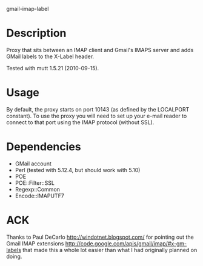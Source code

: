 gmail-imap-label
# Description
Proxy that sits between an IMAP client and Gmail's IMAPS server and adds GMail
labels to the X-Label header.

Tested with mutt 1.5.21 (2010-09-15).

# Usage
By default, the proxy starts on port 10143 (as defined by the LOCALPORT
constant). To use the proxy you will need to set up your e-mail reader to
connect to that port using the IMAP protocol (without SSL).

# Dependencies
* GMail account
* Perl (tested with 5.12.4, but should work with 5.10)
* POE
* POE::Filter::SSL
* Regexp::Common
* Encode::IMAPUTF7

# ACK
Thanks to Paul DeCarlo <http://windotnet.blogspot.com/> for pointing out the
Gmail IMAP extensions <http://code.google.com/apis/gmail/imap/#x-gm-labels>
that made this a whole lot easier than what I had originally planned on doing.
